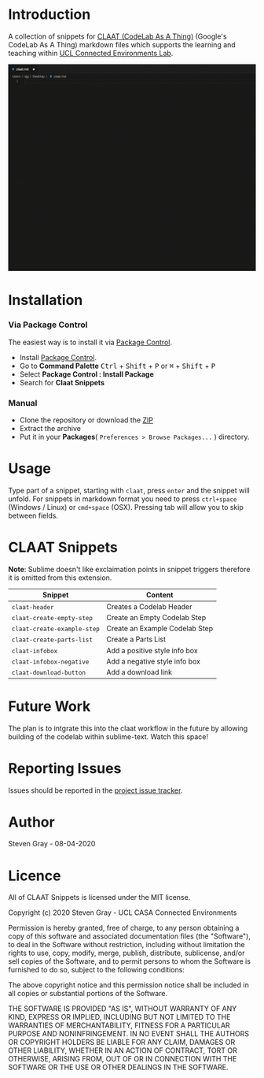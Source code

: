 # Introduction

A collection of snippets for [CLAAT (CodeLab As A Thing)](https://github.com/googlecodelabs/tools) (Google's CodeLab As A Thing) markdown files which supports the learning and teaching within [UCL Connected Environments Lab](https://www.connected-environments.org).

![Overview Preview](https://github.com/ucl-casa-ce/claat-snippets-vscode/raw/master/img/overview.gif)

# Installation

### Via Package Control
The easiest way is to install it via [Package Control](https://packagecontrol.io).

- Install [Package Control](https://packagecontrol.io/installation).
- Go to **Command Palette** <kbd>Ctrl</kbd> + <kbd>Shift</kbd> + <kbd>P</kbd> or <kbd>⌘</kbd> + <kbd>Shift</kbd> + <kbd>P</kbd>
- Select **Package Control : Install Package**
- Search for **Claat Snippets**

### Manual

- Clone the repository or download the [ZIP](https://github.com/ucl-casa-ce/claat-snippets-sublime/archive/master.zip)
- Extract the archive
- Put it in your **Packages**( `Preferences > Browse Packages...` ) directory.  

# Usage

Type part of a snippet, starting with `claat`, press `enter` and the snippet will unfold. For snippets in markdown format you need to press `ctrl+space` (Windows / Linux) or `cmd+space` (OSX).  Pressing tab will allow you to skip between fields. 

# CLAAT Snippets

**Note**: Sublime doesn't like exclaimation points in snippet triggers therefore it is omitted from this extension.

| Snippet | Content |
| ------- | ------- |
| `claat-header` | Creates a Codelab Header |
| `claat-create-empty-step` | Create an Empty Codelab Step |
| `claat-create-example-step` | Create an Example Codelab Step |
| `claat-create-parts-list` | Create a Parts List |
| `claat-infobox` | Add a positive style info box |
| `claat-infobox-negative` | Add a negative style info box |
| `claat-download-button` | Add a download link |


# Future Work

The plan is to intgrate this into the claat workflow in the future by allowing building of the codelab within sublime-text.  Watch this space!

# Reporting Issues

Issues should be reported in the [project issue tracker](https://github.com/ucl-casa-ce/claat-snippets-sublime/issues).

# Author

Steven Gray - 08-04-2020

# Licence

All of CLAAT Snippets is licensed under the MIT license.

Copyright (c) 2020 Steven Gray - UCL CASA Connected Environments

Permission is hereby granted, free of charge, to any person obtaining a copy
of this software and associated documentation files (the "Software"), to deal
in the Software without restriction, including without limitation the rights
to use, copy, modify, merge, publish, distribute, sublicense, and/or sell
copies of the Software, and to permit persons to whom the Software is
furnished to do so, subject to the following conditions:

The above copyright notice and this permission notice shall be included in all
copies or substantial portions of the Software.

THE SOFTWARE IS PROVIDED "AS IS", WITHOUT WARRANTY OF ANY KIND, EXPRESS OR
IMPLIED, INCLUDING BUT NOT LIMITED TO THE WARRANTIES OF MERCHANTABILITY,
FITNESS FOR A PARTICULAR PURPOSE AND NONINFRINGEMENT. IN NO EVENT SHALL THE
AUTHORS OR COPYRIGHT HOLDERS BE LIABLE FOR ANY CLAIM, DAMAGES OR OTHER
LIABILITY, WHETHER IN AN ACTION OF CONTRACT, TORT OR OTHERWISE, ARISING FROM,
OUT OF OR IN CONNECTION WITH THE SOFTWARE OR THE USE OR OTHER DEALINGS IN THE
SOFTWARE.
